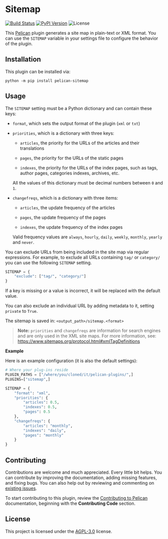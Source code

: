 Sitemap
=======

[![Build Status](https://img.shields.io/github/workflow/status/pelican-plugins/sitemap/build)](https://github.com/pelican-plugins/sitemap/actions) [![PyPI Version](https://img.shields.io/pypi/v/pelican-sitemap)](https://pypi.org/project/pelican-sitemap/) ![License](https://img.shields.io/pypi/l/pelican-sitemap?color=blue)

This [Pelican][] plugin generates a site map in plain-text or XML format. You can use the `SITEMAP` variable in your settings file to configure the behavior of the plugin.

Installation
------------

This plugin can be installed via:

    python -m pip install pelican-sitemap

Usage
-----

The `SITEMAP` setting must be a Python dictionary and can contain these keys:

* `format`, which sets the output format of the plugin (`xml` or `txt`)

* `priorities`, which is a dictionary with three keys:

    - `articles`, the priority for the URLs of the articles and their translations

    - `pages`, the priority for the URLs of the static pages

    - `indexes`, the priority for the URLs of the index pages, such as tags, author pages, categories indexes, archives, etc.

    All the values of this dictionary must be decimal numbers between `0` and `1`.

* `changefreqs`, which is a dictionary with three items:

    - `articles`, the update frequency of the articles

    - `pages`, the update frequency of the pages

    - `indexes`, the update frequency of the index pages

    Valid frequency values are `always`, `hourly`, `daily`, `weekly`, `monthly`, `yearly` and `never`.

You can exclude URLs from being included in the site map via regular expressions. For example, to exclude all URLs containing `tag/` or `category/` you can use the following `SITEMAP` setting.

```python
SITEMAP = {
    "exclude": ["tag/", "category/"]
}
```

If a key is missing or a value is incorrect, it will be replaced with the default value.

You can also exclude an individual URL by adding metadata to it, setting `private` to `True`.

The sitemap is saved in: `<output_path>/sitemap.<format>`

> **Note:** `priorities` and `changefreqs` are information for search engines and are only used in the XML site maps. For more information, see: <https://www.sitemaps.org/protocol.html#xmlTagDefinitions>

**Example**

Here is an example configuration (it is also the default settings):

```python
# Where your plug-ins reside
PLUGIN_PATHS = ["/where/you/cloned/it/pelican-plugins/",]
PLUGINS=["sitemap",]

SITEMAP = {
    "format": "xml",
    "priorities": {
        "articles": 0.5,
        "indexes": 0.5,
        "pages": 0.5
    },
    "changefreqs": {
        "articles": "monthly",
        "indexes": "daily",
        "pages": "monthly"
    }
}
```

Contributing
------------

Contributions are welcome and much appreciated. Every little bit helps. You can contribute by improving the documentation, adding missing features, and fixing bugs. You can also help out by reviewing and commenting on [existing issues][].

To start contributing to this plugin, review the [Contributing to Pelican][] documentation, beginning with the **Contributing Code** section.

[Pelican]: https://github.com/getpelican/pelican
[existing issues]: https://github.com/pelican-plugins/sitemap/issues
[Contributing to Pelican]: https://docs.getpelican.com/en/latest/contribute.html

License
-------

This project is licensed under the [AGPL-3.0](http://www.gnu.org/licenses/agpl-3.0-standalone.html) license.
